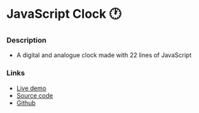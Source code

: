 # JavaScript Clock 🕐

### Description
- A digital and analogue clock made with 22 lines of JavaScript

### Links
- [Live demo](https://js-clock.rjlevy.repl.co/)
- [Source code](https://repl.it/@rjlevy/js-clock)
- [Github](https://github.com/rolandjlevy/js-clock)